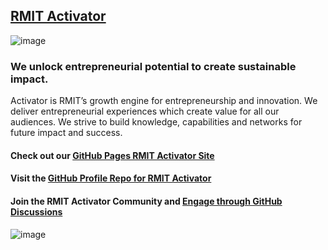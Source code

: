 ## [RMIT Activator](https://www.rmit.edu.au/for-business/activator)
![image](https://user-images.githubusercontent.com/13181456/133887530-3513fd39-9280-4926-915d-605fd9f3dc64.jpeg)
### We unlock entrepreneurial potential to create sustainable impact.
Activator is RMIT’s growth engine for entrepreneurship and innovation. We deliver entrepreneurial experiences which create value for all our audiences. We strive to build knowledge, capabilities and networks for future impact and success.
#### Check out our [GitHub Pages RMIT Activator Site](https://rmit-activator.github.io/.github/) 
#### Visit the [GitHub Profile Repo for RMIT Activator](https://github.com/RMIT-Activator/.github)
#### Join the RMIT Activator Community and [Engage through GitHub Discussions](https://github.com/RMIT-Activator/.github/discussions)
![image](https://user-images.githubusercontent.com/13181456/133887544-5ee449e1-f213-49ff-971f-84332f06c7ca.jpeg)

